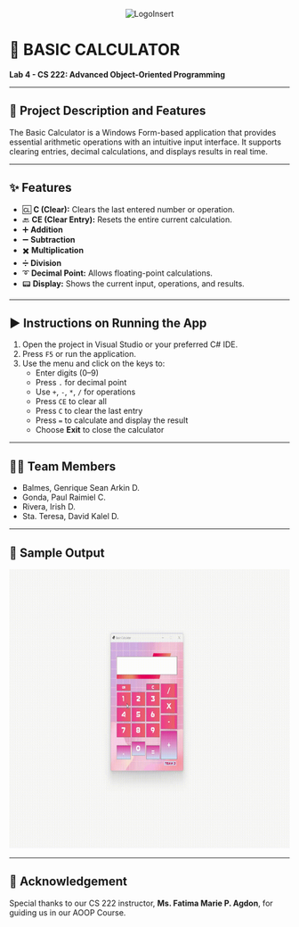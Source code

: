 <p align="center">
  <img src="assets/rd1.gif" width="1920" height="450" alt="LogoInsert">
</p>

# 📐 BASIC CALCULATOR

**Lab 4 - CS 222: Advanced Object-Oriented Programming**

---

## 📌 Project Description and Features

The Basic Calculator is a Windows Form-based application that provides essential arithmetic operations with an intuitive input interface. It supports clearing entries, decimal calculations, and displays results in real time.

---

## ✨ Features

- 🆑 **C (Clear):** Clears the last entered number or operation.  
- 🔙 **CE (Clear Entry):** Resets the entire current calculation.  
- ➕ **Addition**  
- ➖ **Subtraction**  
- ✖️ **Multiplication**  
- ➗ **Division**  
- ➰ **Decimal Point:** Allows floating-point calculations.  
- 📟 **Display:** Shows the current input, operations, and results.

---

## ▶️ Instructions on Running the App

1. Open the project in Visual Studio or your preferred C# IDE.  
2. Press `F5` or run the application.  
3. Use the menu and click on the keys to:  
   - Enter digits (0–9)  
   - Press `.` for decimal point  
   - Use `+`, `-`, `*`, `/` for operations  
   - Press `CE` to clear all  
   - Press `C` to clear the last entry  
   - Press `=` to calculate and display the result  
   - Choose **Exit** to close the calculator  

---

## 👨‍💻 Team Members

- Balmes, Genrique Sean Arkin D.  
- Gonda, Paul Raimiel C.  
- Rivera, Irish D.  
- Sta. Teresa, David Kalel D.

---

## 🧪 Sample Output

<p align="center">
  <img src="assets/cd.gif" width="1920" height="500" alt="SampleOutput">
</p>

---

## 🙏 Acknowledgement

Special thanks to our CS 222 instructor, **Ms. Fatima Marie P. Agdon**, for guiding us in our AOOP Course.
